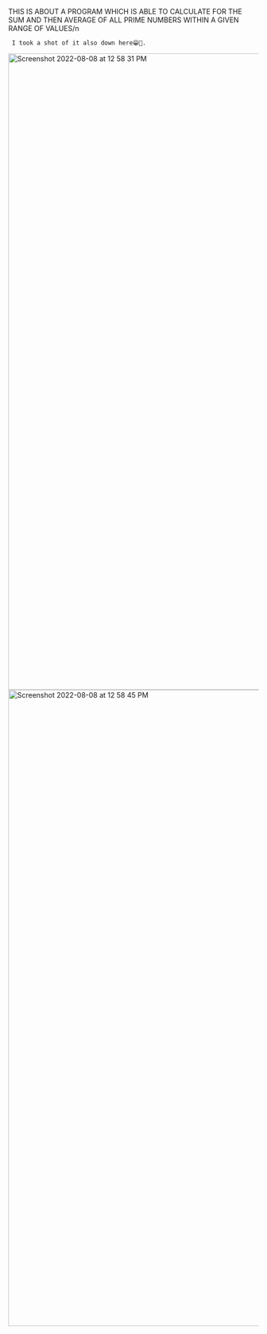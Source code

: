  THIS IS ABOUT A PROGRAM WHICH IS ABLE TO CALCULATE FOR THE SUM AND THEN AVERAGE OF ALL PRIME NUMBERS WITHIN A GIVEN RANGE OF VALUES/n
 
     I took a shot of it also down here😁🚀.
     
     
     

 
 <img width="1280" alt="Screenshot 2022-08-08 at 12 58 31 PM" src="https://user-images.githubusercontent.com/98413109/183424073-7f56e790-2c93-46dd-ae19-337d8ee29b20.png">
 
 
  <img width="1280" alt="Screenshot 2022-08-08 at 12 58 45 PM" src="https://user-images.githubusercontent.com/98413109/183423750-d3582724-bb68-4985-a429-f501603d8a80.png">






